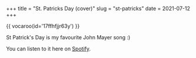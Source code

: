 +++
title = "St. Patricks Day (cover)"
slug = "st-patricks"
date = 2021-07-12
+++

{{ vocaroo(id='17ffhfjjr63y') }}

St Patrick's Day is my favourite John Mayer song :)


You can listen to it here on [Spotify](https://open.spotify.com/track/3W93koK957HaoaNHyA3dTm).